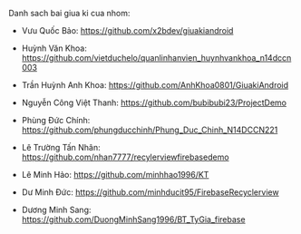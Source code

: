Danh sach bai giua ki cua nhom:

- Vưu Quốc Bảo: https://github.com/x2bdev/giuakiandroid

- Huỳnh Văn Khoa: https://github.com/vietduchelo/quanlinhanvien_huynhvankhoa_n14dccn003

- Trần Huỳnh Anh Khoa: https://github.com/AnhKhoa0801/GiuakiAndroid

- Nguyễn Công Việt Thanh: https://github.com/bubibubi23/ProjectDemo

- Phùng Đức Chính: https://github.com/phungducchinh/Phung_Duc_Chinh_N14DCCN221

- Lê Trường Tấn Nhân: https://github.com/nhan7777/recylerviewfirebasedemo

- Lê Minh Hảo: https://github.com/minhhao1996/KT

- Dư Minh Đức: https://github.com/minhducit95/FirebaseRecyclerview

- Dương Minh Sang: https://github.com/DuongMinhSang1996/BT_TyGia_firebase

